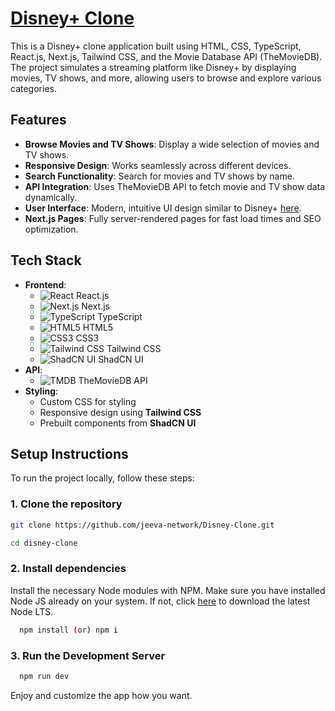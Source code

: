 
# [Disney+ Clone](https://disney-clone-developers-project.vercel.app/)

This is a Disney+ clone application built using HTML, CSS, TypeScript, React.js, Next.js, Tailwind CSS, and the Movie Database API (TheMovieDB). The project simulates a streaming platform like Disney+ by displaying movies, TV shows, and more, allowing users to browse and explore various categories.

## Features

- **Browse Movies and TV Shows**: Display a wide selection of movies and TV shows.
- **Responsive Design**: Works seamlessly across different devices.
- **Search Functionality**: Search for movies and TV shows by name.
- **API Integration**: Uses TheMovieDB API to fetch movie and TV show data dynamically.
- **User Interface**: Modern, intuitive UI design similar to Disney+ [here](https://disney-clone-developers-project.vercel.app/). 
- **Next.js Pages**: Fully server-rendered pages for fast load times and SEO optimization.

## Tech Stack

- **Frontend**:
  - ![React](https://img.shields.io/badge/-React-61DAFB?style=flat-square&logo=react&logoColor=black) React.js
  - ![Next.js](https://img.shields.io/badge/-Next.js-000000?style=flat-square&logo=nextdotjs&logoColor=white) Next.js
  - ![TypeScript](https://img.shields.io/badge/-TypeScript-3178C6?style=flat-square&logo=typescript&logoColor=white) TypeScript
  - ![HTML5](https://img.shields.io/badge/-HTML5-E34F26?style=flat-square&logo=html5&logoColor=white) HTML5
  - ![CSS3](https://img.shields.io/badge/-CSS3-1572B6?style=flat-square&logo=css3&logoColor=white) CSS3
  - ![Tailwind CSS](https://img.shields.io/badge/-Tailwind%20CSS-38B2AC?style=flat-square&logo=tailwindcss&logoColor=white) Tailwind CSS
  - ![ShadCN UI](https://img.shields.io/badge/-ShadCN%20UI-000000?style=flat-square&logo=shadcn&logoColor=white) ShadCN UI
- **API**:
  - ![TMDB](https://img.shields.io/badge/-TMDb-000000?style=flat-square&logo=themoviedb&logoColor=white) TheMovieDB API
- **Styling**:
  - Custom CSS for styling
  - Responsive design using **Tailwind CSS**
  - Prebuilt components from **ShadCN UI**
## Setup Instructions

To run the project locally, follow these steps:

### 1. Clone the repository

```bash
git clone https://github.com/jeeva-network/Disney-Clone.git

cd disney-clone
```

### 2. Install dependencies

Install the necessary Node modules with NPM. Make sure you have installed Node JS already on your system. If not, click [here](https://nodejs.org/en/download) to download the latest Node LTS.

```bash
  npm install (or) npm i
```

### 3. Run the Development Server

```bash
  npm run dev
```
Enjoy and customize the app how you want.
